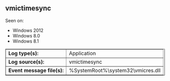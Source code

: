 ## vmictimesync

Seen on:
* Windows 2012
* Windows 8.0
* Windows 8.1

<table border="1" class="docutils">
  <tbody>
    <tr>
      <td><b>Log type(s):</b></td>
      <td>Application</td>
    </tr>
    <tr>
      <td><b>Log source(s):</b></td>
      <td>vmictimesync</td>
    </tr>
    <tr>
      <td><b>Event message file(s):</b></td>
      <td>%SystemRoot%\system32\vmicres.dll</td>
    </tr>
  </tbody>
</table>

&nbsp;

